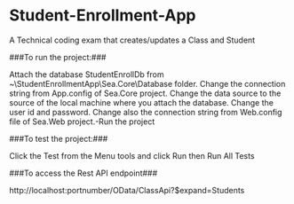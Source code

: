# Student-Enrollment-App

A Technical coding exam that creates/updates a Class and Student

###To run the project:###

Attach the database StudentEnrollDb from ~\StudentEnrollmentApp\Sea.Core\Database folder. Change the connection string from App.config of Sea.Core project. Change the data source to the source of the local machine where you attach the database. Change the user id and password. Change also the connection string from Web.config file of Sea.Web project.-Run the project

###To test the project:###

Click the Test from the Menu tools and click Run then Run All Tests

###To access the Rest API endpoint###

http://localhost:portnumber/OData/ClassApi?$expand=Students
